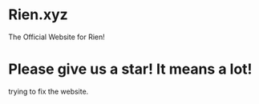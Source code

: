 # Rien.xyz
The Official Website for Rien!

# Please give us a star! It means a lot!  

trying to fix the website.
